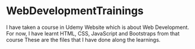 # WebDevelopmentTrainings

I have taken a course in Udemy Website which is about Web Development. For now, I have learnt HTML, CSS, JavaScript and Bootstraps from that course
These are the files that I have done along the learnings.
